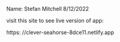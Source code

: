 Name: Stefan Mitchell
8/12/2022

visit this site to see live version of app:

https: //clever-seahorse-8dce11.netlify.app
